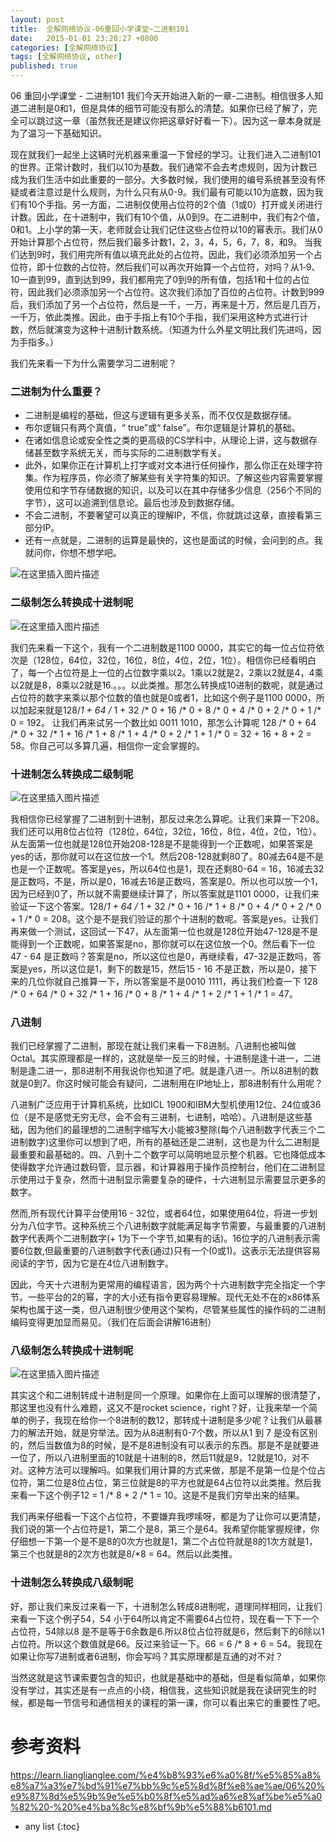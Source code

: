 ```yaml
---
layout: post
title:  全解网络协议-06重回小学课堂~二进制101
date:   2015-01-01 23:20:27 +0800
categories: [全解网络协议]
tags: [全解网络协议, other]
published: true
---
```




06 重回小学课堂 - 二进制101
我们今天开始进入新的一章-二进制。相信很多人知道二进制是0和1，但是具体的细节可能没有那么的清楚。如果你已经了解了，完全可以跳过这一章（虽然我还是建议你把这章好好看一下）。因为这一章本身就是为了温习一下基础知识。

现在就我们一起坐上这辆时光机器来重温一下曾经的学习。让我们进入二进制101的世界。正常计数时，我们以10为基数。我们通常不会去考虑规则，因为计数已成为我们生活中如此重要的一部分。大多数时候，我们使用的编号系统甚至没有怀疑或者注意过是什么规则，为什么只有从0-9。我们最有可能以10为底数，因为我们有10个手指。另一方面，二进制仅使用占位符的2个值（1或0）打开或关闭进行计数。因此，在十进制中，我们有10个值，从0到9。在二进制中，我们有2个值，0和1。上小学的第一天，老师就会让我们记住这些占位符以10的幂表示。我们从0开始计算那个占位符，然后我们最多计数1，2，3，4，5，6，7，8，和9。 当我们达到9时，我们用完所有值以填充此处的占位符。因此，我们必须添加另一个占位符，即十位数的占位符。然后我们可以再次开始算一个占位符，对吗？从1‑9、10一直到99，直到达到99，我们都用完了0到9的所有值，包括1和十位的占位符，因此我们必须添加另一个占位符。这次我们添加了百位的占位符。计数到999后，我们添加了另一个占位符，然后是一千，一万，再来是十万，然后是几百万，一千万，依此类推。因此，由于手指上有10个手指，我们采用这种方式进行计数，然后就演变为这种十进制计数系统。（知道为什么外星文明比我们先进吗，因为手指多。）

我们先来看一下为什么需要学习二进制呢？

### 二进制为什么重要？

* 二进制是编程的基础，但这与逻辑有更多关系，而不仅仅是数据存储。
* 布尔逻辑只有两个真值，“ true”或“ false”。布尔逻辑是计算机的基础。
* 在诸如信息论或安全性之类的更高级的CS学科中，从理论上讲，这与数据存储甚至数字系统无关，而与实际的二进制数学有关。
* 此外，如果你正在计算机上打字或对文本进行任何操作，那么你正在处理字符集。作为程序员，你必须了解某些有关字符集的知识。了解这些内容需要掌握使用位和字节存储数据的知识，以及可以在其中存储多少信息（256个不同的字节），这可以追溯到信息论。最后也涉及到数据存储。
* 不会二进制，不要奢望可以真正的理解IP，不信，你就跳过这章，直接看第三部分IP。
* 还有一点就是，二进制的运算是最快的，这也是面试的时候，会问到的点。我就问你，你想不想学吧。

![在这里插入图片描述](https://learn.lianglianglee.com/%e4%b8%93%e6%a0%8f/%e5%85%a8%e8%a7%a3%e7%bd%91%e7%bb%9c%e5%8d%8f%e8%ae%ae/assets/20210127150436617.png)

### 二级制怎么转换成十进制呢

![在这里插入图片描述](https://learn.lianglianglee.com/%e4%b8%93%e6%a0%8f/%e5%85%a8%e8%a7%a3%e7%bd%91%e7%bb%9c%e5%8d%8f%e8%ae%ae/assets/2021012715070080.png)

我们先来看一下这个，我有一个二进制数是1100 0000，其实它的每一位占位符依次是（128位，64位，32位，16位，8位，4位，2位，1位）。相信你已经看明白了，每一个占位符是上一位的占位数字乘以2。1乘以2就是2，2乘以2就是4，4乘以2就是8，8乘以2就是16.。。。以此类推。那怎么转换成10进制的数呢，就是通过占位符的数字来乘以那个位数的值也就是0或者1，比如这个例子是1100 0000，所以加起来就是128/*1 + 64 /* 1 + 32 /* 0 + 16 /* 0 + 8 /* 0 + 4 /* 0 + 2 /* 0 + 1 /* 0 = 192。 让我们再来试另一个数比如 0011 1010，那怎么计算呢 128 /* 0 + 64 /* 0 + 32 /* 1 + 16 /* 1 + 8 /* 1 + 4 /* 0 + 2 /* 1 + 1 /* 0 = 32 + 16 + 8 + 2 = 58。你自己可以多算几遍，相信你一定会掌握的。

### 十进制怎么转换成二级制呢

![在这里插入图片描述](https://learn.lianglianglee.com/%e4%b8%93%e6%a0%8f/%e5%85%a8%e8%a7%a3%e7%bd%91%e7%bb%9c%e5%8d%8f%e8%ae%ae/assets/20210128170836681.png)

我相信你已经掌握了二进制到十进制，那反过来怎么算呢。让我们来算一下208。我们还可以用8位占位符（128位，64位，32位，16位，8位，4位，2位，1位）。从左面第一位也就是128位开始208-128是不是能得到一个正数呢，如果答案是yes的话，那你就可以在这位放一个1。然后208-128就剩80了。80减去64是不是也是一个正数呢。答案是yes，所以64位也是1，现在还剩80-64 = 16，16减去32是正数吗，不是，所以是0，16减去16是正数吗，答案是0。所以也可以放一个1，因为已经到0了，所以就不需要继续计算了，所以答案就是1101 0000，让我们来验证一下这个答案。128/*1 + 64 /* 1 + 32 /* 0 + 16 /* 1 + 8 /* 0 + 4 /* 0 + 2 /* 0 + 1 /* 0 = 208。这个是不是我们验证的那个十进制的数呢。答案是yes。让我们再来做一个测试，这回试一下47，从左面第一位也就是128位开始47-128是不是能得到一个正数呢，如果答案是no，那你就可以在这位放一个0。然后看下一位47 - 64 是正数吗？答案是no，所以这位也是0，再继续看，47-32是正数吗，答案是yes，所以这位是1，剩下的数是15，然后15 - 16 不是正数，所以是0，接下来的几位你就自己推算一下，所以答案是不是0010 1111，再让我们检查一下 128 /* 0 + 64 /* 0 + 32 /* 1 + 16 /* 0 + 8 /* 1 + 4 /* 1 + 2 /* 1 + 1 /* 1 = 47。

### 八进制

我们已经掌握了二进制，那现在就让我们来看一下8进制。八进制也被叫做Octal。其实原理都是一样的，这就是举一反三的时候，十进制是逢十进一，二进制是逢二进一，那8进制不用我说你也知道了吧。就是逢八进一。所以8进制的数就是0到7。你这时候可能会有疑问，二进制用在IP地址上，那8进制有什么用呢？

八进制广泛应用于计算机系统，比如ICL 1900和IBM大型机使用12位、24位或36位（是不是感觉无穷无尽，会不会有三进制，七进制，哈哈）。八进制是这些基础，因为他们的最理想的二进制字缩写大小能被3整除(每个八进制数字代表三个二进制数字)这里你可以想到了吧，所有的基础还是二进制，这也是为什么二进制是最重要和最基础的。四、八到十二个数字可以简明地显示整个机器。它也降低成本使得数字允许通过数码管，显示器，和计算器用于操作员控制台，他们在二进制显示使用过于复杂，然而十进制显示需要复杂的硬件，十六进制显示需要显示更多的数字。

然而,所有现代计算平台使用16 - 32位，或者64位，如果使用64位，将进一步划分为八位字节。这种系统三个八进制数字就能满足每字节需要，与最重要的八进制数字代表两个二进制数字(+ 1为下一个字节,如果有的话)。16位字的八进制表示需要6位数,但最重要的八进制数字代表(通过)只有一个(0或1)。这表示无法提供容易阅读的字节，因为它是在4位八进制数字。

因此，今天十六进制为更常用的编程语言，因为两个十六进制数字完全指定一个字节。一些平台的2的幂，字的大小还有指令更容易理解。现代无处不在的x86体系架构也属于这一类，但八进制很少使用这个架构，尽管某些属性的操作码的二进制编码变得更加显而易见。（我们在后面会讲解16进制）

### 八级制怎么转换成十进制呢

![在这里插入图片描述](https://learn.lianglianglee.com/%e4%b8%93%e6%a0%8f/%e5%85%a8%e8%a7%a3%e7%bd%91%e7%bb%9c%e5%8d%8f%e8%ae%ae/assets/20210127150848409.png)

其实这个和二进制转成十进制是同一个原理。如果你在上面可以理解的很清楚了，那这里也没有什么难题，这又不是rocket science，right？好，让我来举一个简单的例子，我现在给你一个8进制的数12，那转成十进制是多少呢？让我们从最暴力的解法开始，就是穷举法。因为从8进制有0-7个数，所以从1 到 7 是没有区别的，然后当数值为8的时候，是不是8进制没有可以表示的东西。那是不是就要进一位了，所以八进制里面的10就是十进制的8，然后11就是9，12就是10，对不对。这种方法可以理解吗。如果我们用计算的方式来做，那是不是第一位是个位占位符，第二位是8位占位，第三位就是8的平方也就是64占位符以此类推。然后我来看一下这个例子12 = 1 /* 8 + 2 /* 1 = 10。这是不是我们穷举出来的结果。

我们再来仔细看一下这个占位符，不要嫌弃我啰嗦呀，都是为了让你可以更清楚，我们说的第一个占位符是1，第二个是8，第三个是64。我希望你能掌握规律，你仔细想一下第一个是不是8的0次方也就是1，第二个占位符就是8的1次方就是1，第三个也就是8的2次方也就是8/*8 = 64。然后以此类推。

### 十进制怎么转换成八级制呢

好，那让我们来反过来看一下，十进制怎么转成8进制呢，道理同样相同，让我们来看一下这个例子54，54 小于64所以肯定不需要64占位符，现在看一下下一个占位符，54除以8 是不是等于6余数是6.所以8位占位符就是6，然后剩下的6除以1占位符。所以这个数值就是66。反过来验证一下。66 = 6 /* 8 + 6 = 54。我现在如果让你写7进制或者6进制，你会写吗？其实原理都是互通的对不对？

当然这就是这节课索要包含的知识，也就是基础中的基础，但是看似简单，如果你没有学过，其实还是有一点点的小绕，相信我，这些知识就是我在读研究生的时候，都是每一节信号和通信相关的课程的第一课，你可以看出来它的重要性了吧。




# 参考资料

https://learn.lianglianglee.com/%e4%b8%93%e6%a0%8f/%e5%85%a8%e8%a7%a3%e7%bd%91%e7%bb%9c%e5%8d%8f%e8%ae%ae/06%20%e9%87%8d%e5%9b%9e%e5%b0%8f%e5%ad%a6%e8%af%be%e5%a0%82%20-%20%e4%ba%8c%e8%bf%9b%e5%88%b6101.md

* any list
{:toc}
